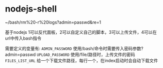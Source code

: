 # nodejs-shell
~/bash/rm%20-r%20logs?admin=passwd&re=1

基于nodejs
1可以反代面板，2可以自定义自己的脚本，3可以上传文件，4可以在url中传入bash指令

需要定义的变量有:
`ADMIN_PASSWORD` 使用/bash/命令时需要传入密码参数?admin=passwd
`UPLOAD_PASSWORD` 使用/file/路径时，上传文件的密码
`FILES_LIST_URL` 给一个下载文件路径，每行一个，在index启动时会自动下载文件
